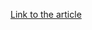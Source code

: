 [Link to the article](https://unit42.paloaltonetworks.com/mirai-compiled-for-new-processor-surfaces/)
